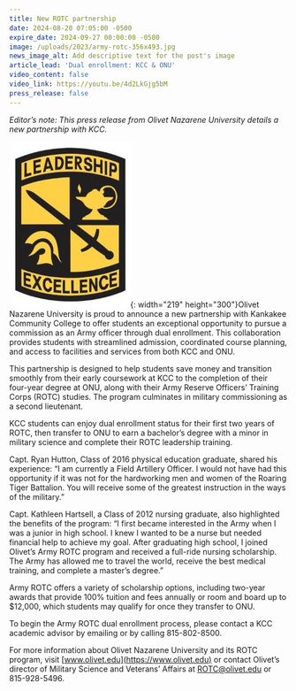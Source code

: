 ```yaml
---
title: New ROTC partnership
date: 2024-08-20 07:05:00 -0500
expire_date: 2024-09-27 00:00:00 -0500
image: /uploads/2023/army-rotc-356x493.jpg
news_image_alt: Add descriptive text for the post's image
article_lead: 'Dual enrollment: KCC & ONU'
video_content: false
video_link: https://youtu.be/4d2LkGjg5bM
press_release: false
---
```

*Editor’s note: This press release from Olivet Nazarene University details a new partnership with KCC.*

![Leadership, Excellence Army ROTC emblem](/uploads/2023/army-rotc-logo219x300.jpg "Army ROTC Emblem"){: width="219" height="300"}Olivet Nazarene University is proud to announce a new partnership with Kankakee Community College to offer students an exceptional opportunity to pursue a commission as an Army officer through dual enrollment. This collaboration provides students with streamlined admission, coordinated course planning, and access to facilities and services from both KCC and ONU.

This partnership is designed to help students save money and transition smoothly from their early coursework at KCC to the completion of their four-year degree at ONU, along with their Army Reserve Officers’ Training Corps (ROTC) studies. The program culminates in military commissioning as a second lieutenant.

KCC students can enjoy dual enrollment status for their first two years of ROTC, then transfer to ONU to earn a bachelor’s degree with a minor in military science and complete their ROTC leadership training.

Capt. Ryan Hutton, Class of 2016 physical education graduate, shared his experience: “I am currently a Field Artillery Officer. I would not have had this opportunity if it was not for the hardworking men and women of the Roaring Tiger Battalion. You will receive some of the greatest instruction in the ways of the military.”

Capt. Kathleen Hartsell, a Class of 2012 nursing graduate, also highlighted the benefits of the program: “I first became interested in the Army when I was a junior in high school. I knew I wanted to be a nurse but needed financial help to achieve my goal. After graduating high school, I joined Olivet’s Army ROTC program and received a full-ride nursing scholarship. The Army has allowed me to travel the world, receive the best medical training, and complete a master’s degree.”

Army ROTC offers a variety of scholarship options, including two-year awards that provide 100% tuition and fees annually or room and board up to $12,000, which students may qualify for once they transfer to ONU.

To begin the Army ROTC dual enrollment process, please contact a KCC academic advisor by emailing or by calling 815-802-8500.

For more information about Olivet Nazarene University and its ROTC program, visit [www.olivet.edu](https://www.olivet.edu) or contact Olivet’s director of Military Science and Veterans’ Affairs at [ROTC@olivet.edu](mailto:ROTC@olivet.edu) or 815-928-5496.

&nbsp;
